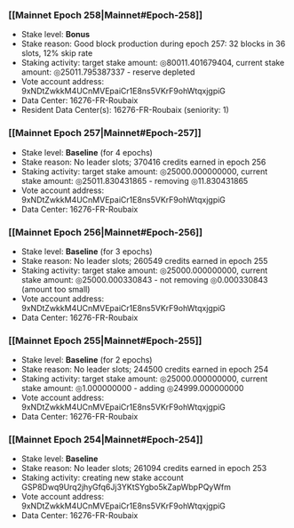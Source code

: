 ### [[Mainnet Epoch 258|Mainnet#Epoch-258]]
* Stake level: **Bonus**
* Stake reason: Good block production during epoch 257: 32 blocks in 36 slots, 12% skip rate
* Staking activity: target stake amount: ◎80011.401679404, current stake amount: ◎25011.795387337 - reserve depleted
* Vote account address: 9xNDtZwkkM4UCnMVEpaiCr1E8ns5VKrF9ohWtqxjgpiG
* Data Center: 16276-FR-Roubaix
* Resident Data Center(s): 16276-FR-Roubaix (seniority: 1)
### [[Mainnet Epoch 257|Mainnet#Epoch-257]]
* Stake level: **Baseline** (for 4 epochs)
* Stake reason: No leader slots; 370416 credits earned in epoch 256
* Staking activity: target stake amount: ◎25000.000000000, current stake amount: ◎25011.830431865 - removing ◎11.830431865
* Vote account address: 9xNDtZwkkM4UCnMVEpaiCr1E8ns5VKrF9ohWtqxjgpiG
* Data Center: 16276-FR-Roubaix
### [[Mainnet Epoch 256|Mainnet#Epoch-256]]
* Stake level: **Baseline** (for 3 epochs)
* Stake reason: No leader slots; 260549 credits earned in epoch 255
* Staking activity: target stake amount: ◎25000.000000000, current stake amount: ◎25000.000330843 - not removing ◎0.000330843 (amount too small)
* Vote account address: 9xNDtZwkkM4UCnMVEpaiCr1E8ns5VKrF9ohWtqxjgpiG
* Data Center: 16276-FR-Roubaix
### [[Mainnet Epoch 255|Mainnet#Epoch-255]]
* Stake level: **Baseline** (for 2 epochs)
* Stake reason: No leader slots; 244500 credits earned in epoch 254
* Staking activity: target stake amount: ◎25000.000000000, current stake amount: ◎1.000000000 - adding ◎24999.000000000
* Vote account address: 9xNDtZwkkM4UCnMVEpaiCr1E8ns5VKrF9ohWtqxjgpiG
* Data Center: 16276-FR-Roubaix
### [[Mainnet Epoch 254|Mainnet#Epoch-254]]
* Stake level: **Baseline**
* Stake reason: No leader slots; 261094 credits earned in epoch 253
* Staking activity: creating new stake account GSP8Dwq9Urq2jhyGfq6Jj3YKtSYgbo5kZapWbpPQyWfm
* Vote account address: 9xNDtZwkkM4UCnMVEpaiCr1E8ns5VKrF9ohWtqxjgpiG
* Data Center: 16276-FR-Roubaix